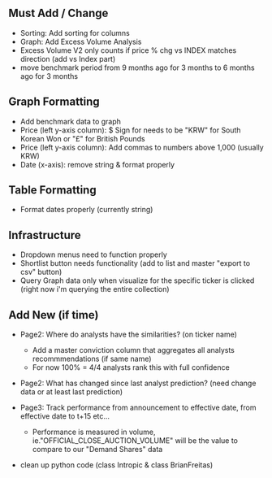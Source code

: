 ## Must Add / Change 
- Sorting: Add sorting for columns 
- Graph: Add Excess Volume Analysis
- Excess Volume V2 only counts if price % chg vs INDEX matches direction (add vs Index part)
- move benchmark period from 9 months ago for 3 months to 6 months ago for 3 months 


## Graph Formatting 
- Add benchmark data to graph 
- Price (left y-axis column): $ Sign for needs to be "KRW" for South Korean Won or "£" for British Pounds 
- Price (left y-axis column): Add commas to numbers above 1,000 (usually KRW)
- Date (x-axis): remove string & format properly


## Table Formatting
- Format dates properly (currently string)


## Infrastructure
- Dropdown menus need to function properly
- Shortlist button needs functionality (add to list and master "export to csv" button) 
- Query Graph data only when visualize for the specific ticker is clicked (right now i'm querying the entire collection)


## Add New (if time)
- Page2: Where do analysts have the similarities? (on ticker name) 
    - Add a master conviction column that aggregates all analysts recommmendations (if same name)
    - For now 100% = 4/4 analysts rank this with full confidence
    
    
- Page2: What has changed since last analyst prediction? (need change data or at least last prediction)
- Page3: Track performance from announcement to effective date, from effective date to t+15 etc...
    - Performance is measured in volume, ie."OFFICIAL_CLOSE_AUCTION_VOLUME" will be the value to compare to our "Demand Shares" data

- clean up python code (class Intropic & class BrianFreitas)

